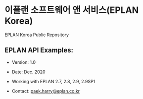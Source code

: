 # 이플랜 소프트웨어 앤 서비스(EPLAN Korea)
EPLAN Korea Public Repository

## EPLAN API Examples:
* Version: 1.0 
* Date: Dec. 2020
* Working with EPLAN 2.7, 2.8, 2.9, 2.9SP1

* Contact: paek.harry@eplan.co.kr
 
